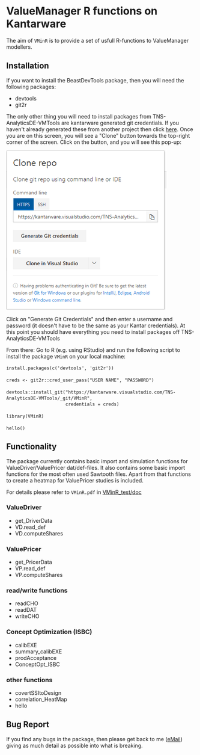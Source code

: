 # ValueManager R functions on Kantarware
The aim of `VMinR` is to provide a set of usfull R-functions to ValueManager modellers.

## Installation
If you want to install the BeastDevTools package, then you will need the following packages:

* devtools
* git2r

The only other thing you will need to install packages from TNS-AnalyticsDE-VMTools are kantarware generated git credentials. 
If you haven't already generated these from another project then click [here](https://kantarware.visualstudio.com/TNS-AnalyticsDE-VMTools/_git/VMinR). 
Once you are on this screen, you will see a "Clone" button towards the top-right corner of the screen. Click on the button, and you will see this pop-up:

![](doc/gitcred.png)


Click on "Generate Git Credentials" and then enter a username and password (it doesn't have to be the same as your Kantar credentials). At this point you should have everything you need to install packages off TNS-AnalyticsDE-VMTools

From there: Go to R (e.g. using RStudio) and run the following script to install the package `VMinR` on your local machine:

```
install.packages(c('devtools', 'git2r'))

creds <- git2r::cred_user_pass("USER NAME", "PASSWORD")

devtools::install_git("https://kantarware.visualstudio.com/TNS-AnalyticsDE-VMTools/_git/VMinR", 
                      credentials = creds)

library(VMinR)

hello()
```

## Functionality
The package currently contains basic import and simulation functions for ValueDriver/ValuePricer dat/def-files. 
It also contains some basic import functions for the most often used Sawtooth files. 
Apart from that functions to create a heatmap for ValuePricer studies is included.

For details please refer to `VMinR.pdf` in  [VMinR_test/doc](https://kantarware.visualstudio.com/TNS-AnalyticsDE-VMTools/_git/VMinR?path=%2Fdoc)

### ValueDriver
* get_DriverData
* VD.read_def
* VD.computeShares

### ValuePricer
* get_PricerData
* VP.read_def
* VP.computeShares

### read/write functions
* readCHO
* readDAT
* writeCHO

### Concept Optimization (ISBC)
* calibEXE
* summary_calibEXE
* prodAcceptance
* ConceptOpt_ISBC

### other functions
* covertSSItoDesign
* correlation_HeatMap
* hello

## Bug Report

If you find any bugs in the package, then please get back to me ([eMail](mailto:maximilian.rausch@tns-infratest.com)) giving as much detail as possible into what is breaking.
